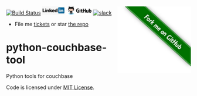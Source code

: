 <a href="https://github.com/DennyZhang?tab=followers"><img align="right" width="200" height="183" src="https://raw.githubusercontent.com/USDevOps/mywechat-slack-group/master/images/fork_github.png" /></a>

[![Build Status](https://travis-ci.org/DennyZhang/couchbase-cli-tool.svg?branch=master)](https://travis-ci.org/DennyZhang/couchbase-cli-tool) [![LinkedIn](https://raw.githubusercontent.com/USDevOps/mywechat-slack-group/master/images/linkedin.png)](https://www.linkedin.com/in/dennyzhang001) [![Github](https://raw.githubusercontent.com/USDevOps/mywechat-slack-group/master/images/github.png)](https://github.com/DennyZhang) <a href="https://www.dennyzhang.com/slack" target="_blank" rel="nofollow"><img src="http://slack.dennyzhang.com/badge.svg" alt="slack"/></a>

- File me [tickets](https://github.com/DennyZhang/couchbase-cli-tool/issues) or star [the repo](https://github.com/DennyZhang/couchbase-cli-tool)

# python-couchbase-tool
Python tools for couchbase

Code is licensed under [MIT License](https://www.dennyzhang.com/wp-content/mit_license.txt).
